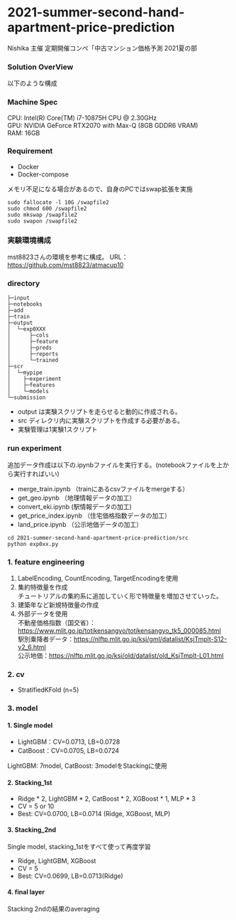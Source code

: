 # 2021-summer-second-hand-apartment-price-prediction
Nishika 主催 定期開催コンペ「中古マンション価格予測 2021夏の部

### Solution OverView
以下のような構成

### Machine Spec
CPU: Intel(R) Core(TM) i7-10875H CPU @ 2.30GHz  
GPU: NVIDIA GeForce RTX2070 with Max-Q (8GB GDDR6 VRAM)  
RAM: 16GB

### Requirement
* Docker
* Docker-compose

メモリ不足になる場合があるので、自身のPCではswap拡張を実施
```
sudo fallocate -l 10G /swapfile2
sudo chmod 600 /swapfile2
sudo mkswap /swapfile2
sudo swapon /swapfile2
```

### 実験環境構成
mst8823さんの環境を参考に構成。
URL： https://github.com/mst8823/atmacup10

### directory 
```
├─input
├─notebooks
├─add
├─train
├─output
│  └─exp0XXX
│      ├─cols
│      ├─feature
│      ├─preds
│      ├─reports
│      └─trained
├─scr
│  └─mypipe
│    ├─experiment
│    ├─features
│    └─models
└─submission
```

* output は実験スクリプトを走らせると動的に作成される。
* src ディレクリ内に実験スクリプトを作成する必要がある。
* 実験管理は1実験1スクリプト

### run experiment
追加データ作成は以下の.ipynbファイルを実行する。(notebookファイルを上から実行すればいい)
* merge_train.ipynb （trainにあるcsvファイルをmergeする）
* get_geo.ipynb （地理情報データの加工）
* convert_eki.ipynb (駅情報データの加工)
* get_price_index.ipynb （住宅価格指数データの加工）
* land_price.ipynb （公示地価データの加工）

```
cd 2021-summer-second-hand-apartment-price-prediction/src
python exp0xx.py
```

### 1. feature engineering
1. LabelEncoding, CountEncoding, TargetEncodingを使用
2. 集約特徴量を作成  
   チュートリアルの集約系に追加していく形で特徴量を増加させていった。
3. 建築年など新規特徴量の作成
4. 外部データを使用   
   不動産価格指数（国交省）：https://www.mlit.go.jp/totikensangyo/totikensangyo_tk5_000085.html  
   駅別乗降者データ：https://nlftp.mlit.go.jp/ksj/gml/datalist/KsjTmplt-S12-v2_6.html  
   公示地価：https://nlftp.mlit.go.jp/ksj/old/datalist/old_KsjTmplt-L01.html
   
### 2. cv
* StratifiedKFold (n=5)

### 3. model
#### 1. Single model
* LightGBM：CV=0.0713, LB=0.0728
* CatBoost：CV=0.0705, LB=0.0724  

LightGBM: 7model, CatBoost: 3modelをStackingに使用

#### 2. Stacking_1st
* Ridge * 2, LightGBM * 2, CatBoost * 2, XGBoost * 1, MLP * 3
* CV = 5 or 10
* Best: CV=0.0700, LB=0.0714 (Ridge, XGBoost, MLP)

#### 3. Stacking_2nd
Single model, stacking_1stをすべて使って再度学習
* Ridge, LightGBM, XGBoost
* CV = 5
* Best: CV=0.0699, LB=0.0713(Ridge)

#### 4. final layer
Stacking 2ndの結果のaveraging
